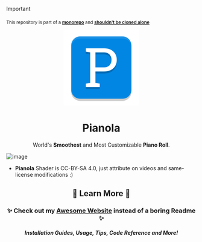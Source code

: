> [!IMPORTANT]
> <sub>This repository is part of a [**monorepo**](https://github.com/BrokenSource/BrokenSource) and [**shouldn't be cloned alone**](https://brokensrc.dev/get/source)</sub>

<div align="center">
  <a href="https://brokensrc.dev/pianola"><img src="https://raw.githubusercontent.com/BrokenSource/Pianola/main/Pianola/Resources/Images/Pianola.png" width="200"></a>
  <h1>Pianola</h1>
  World's <b>Smoothest</b> and Most Customizable <b>Piano Roll</b>.
</div>

![image](https://github.com/BrokenSource/Pianola/assets/29046864/078f380b-c4c6-4c7d-a198-0b4a34478500)

- **Pianola** Shader is CC-BY-SA 4.0, just attribute on videos and same-license modifications :)

<div align="center">
  <h2>🍁 Learn More 🍁</h2>
  <h3>✨ Check out my <a href="https://brokensrc.dev/pianola/get"><b>Awesome Website</b></a> instead of a boring Readme ✨</h3>
  <h5>Installation Guides, Usage, Tips, Code Reference and More!</h5>
</div>
